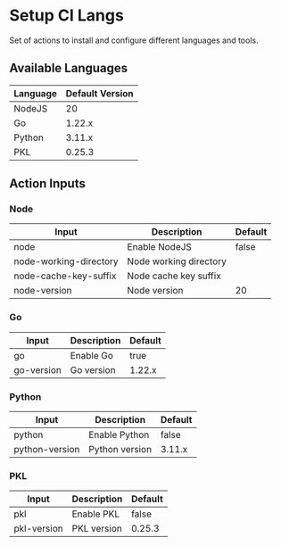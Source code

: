 # Setup CI Langs

Set of actions to install and configure different languages and tools.

## Available Languages

| Language | Default Version |
|----------|-----------------|
| NodeJS   | 20              |
| Go       | 1.22.x          |
| Python   | 3.11.x          |
| PKL      | 0.25.3          |

## Action Inputs

### Node

| Input                   | Description             | Default |
|-------------------------|-------------------------|---------|
| node                    | Enable NodeJS           | false   |
| node-working-directory  | Node working directory  |         |
| node-cache-key-suffix   | Node cache key suffix   |         |
| node-version            | Node version            | 20      |

### Go

| Input                   | Description             | Default |
|-------------------------|-------------------------|---------|
| go                      | Enable Go               | true    |
| go-version              | Go version              | 1.22.x  |

### Python

| Input                   | Description             | Default |
|-------------------------|-------------------------|---------|
| python                  | Enable Python           | false   |
| python-version          | Python version          | 3.11.x  |

### PKL

| Input                   | Description             | Default |
|-------------------------|-------------------------|---------|
| pkl                     | Enable PKL              | false   |
| pkl-version             | PKL version             | 0.25.3  |
